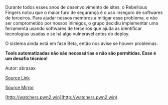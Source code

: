 
Durante todos esses anos de desenvolvimento de sites, o Rebellious Fingers notou que o maior furo de segurança é o uso inseguro de softwares de terceiros. Para ajudar nossos membros a mitigar esse problema, e não ser comprometido por nossos inimigos, o grupo decidiu implementar uma ferramenta usando softwares de terceiros que ajuda as identificar tecnologias usadas e se há algo vulnerável antes do deploy.

O sistema ainda está em fase Beta, então nos avise se houver problemas.

**Tools automatizadas não são necessárias e não são permitidas. Esse é um desafio técnico!**

Autor: abrasax

[Source Link](https://static.pwn2win.party/watchers_0e77bc6ca371a1ccf21332fd249ca7947cd7af0615176cb40c8b7c5363273845.tar.gz)

[Source Mirror](https://storage.cloud.google.com/pwn2win-files/watchers_0e77bc6ca371a1ccf21332fd249ca7947cd7af0615176cb40c8b7c5363273845.tar.gz)

[http://watchers.pwn2.win](http://watchers.pwn2.win)
